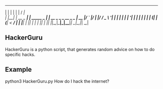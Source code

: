  _    _            _              _____                  
| |  | |          | |            / ____|                 
| |__| | __ _  ___| | _____ _ __| |  __ _   _ _ __ _   _ 
|  __  |/ _` |/ __| |/ / _ \ '__| | |_ | | | | '__| | | |
| |  | | (_| | (__|   <  __/ |  | |__| | |_| | |  | |_| |
|_|  |_|\__,_|\___|_|\_\___|_|   \_____|\__,_|_|   \__,_|
                                                         
                                             
## HackerGuru
HackerGuru is a python script, that generates random advice on how to do specific hacks.

## Example
python3 HackerGuru.py How do I hack the internet?
